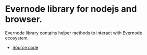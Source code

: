 # Evernode library for nodejs and browser.
Evernode library contains helper methods to interact with Evernode ecosystem.

- [Source code](https://github.com/HotPocketDev/evernode-js-client)
